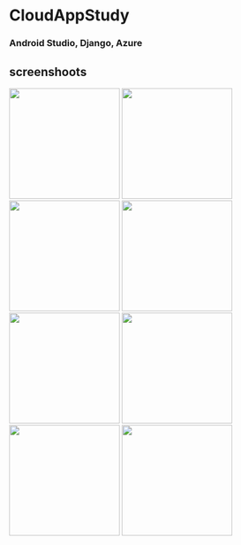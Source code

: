 # CloudAppStudy
### Android Studio, Django, Azure

## screenshoots
<img width="200" src="https://user-images.githubusercontent.com/47898473/102871435-c7e3d800-4481-11eb-8bc0-18a948d5fdbb.png">
<img width="200" src="https://user-images.githubusercontent.com/47898473/102871440-c9150500-4481-11eb-9747-3fabfc10e797.png">
<img width="200" src="https://user-images.githubusercontent.com/47898473/102871444-c9ad9b80-4481-11eb-9dc9-8b6f51a0360f.png">
<img width="200" src="https://user-images.githubusercontent.com/47898473/102871445-ca463200-4481-11eb-9d53-53901943b86b.png">
<img width="200" src="https://user-images.githubusercontent.com/47898473/102871456-cd412280-4481-11eb-84a9-dce3d0f74afe.png">
<img width="200" src="https://user-images.githubusercontent.com/47898473/102871460-ce724f80-4481-11eb-8ac0-74cc43ccbb84.png">
<img width="200" src="https://user-images.githubusercontent.com/47898473/102871466-cf0ae600-4481-11eb-8d8c-3f0bf3144ae8.png">
<img width="200" src="https://user-images.githubusercontent.com/47898473/102871469-cfa37c80-4481-11eb-90d8-613d84532083.png">
